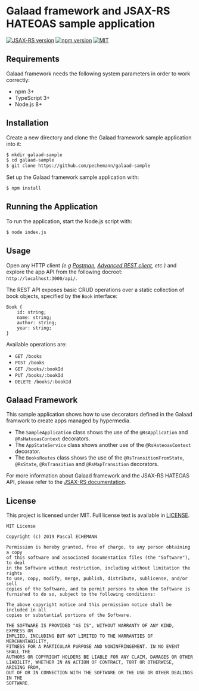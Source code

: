 # Galaad framework and JSAX-RS HATEOAS sample application

[![JSAX-RS version](https://img.shields.io/badge/JSAXRS-0.1.0-%239966FF.svg)](https://github.com/jsax-rs)
[![npm version](https://badge.fury.io/js/asteria-helios.svg)](https://www.npmjs.com/package/asteria-helios)
[![MIT](https://img.shields.io/github/license/mashape/apistatus.svg)](https://opensource.org/licenses/mit-license.php)

## Requirements

Galaad framework needs the following system parameters in order to work correctly:

- npm 3+
- TypeScript 3+
- Node.js 8+

## Installation

Create a new directory and clone the Galaad framework sample application into it:

```bash
$ mkdir galaad-sample
$ cd galaad-sample
$ git clone https://github.com/pechemann/galaad-sample
```

Set up the Galaad framework sample application with:

```bash
$ npm install
```

## Running the Application

To run the application, start the Node.js script with:

```bash
$ node index.js
```

## Usage

Open any HTTP client _(e.g [Postman](https://www.getpostman.com/), [Advanced REST client](https://chrome.google.com/webstore/detail/advanced-rest-client/hgmloofddffdnphfgcellkdfbfbjeloo), etc.)_ and explore the app API from the following docroot: `http://localhost:3000/api/`.

The REST API exposes basic CRUD operations over a static collection of book objects, specified by the `Book` interface:

```
Book {
    id: string;
    name: string;
    author: string;
    year: string;
}
```

Available operations are:

- `GET /books`
- `POST /books`
- `GET /books/:bookId`
- `PUT /books/:bookId`
- `DELETE /books/:bookId`

## Galaad Framework

This sample application shows how to use decorators defined in the Galaad framwork to create apps managed by hypermedia.

- The `SampleApplication` class shows the use of the `@RsApplication` and `@RsHateoasContext` decorators.
- The `AppStateService` class shows another use of the `@RsHateoasContext` decorator.
- The `BooksRoutes` class shows the use of the `@RsTransitionFromState`, `@RsState`, `@RsTransition` and `@RsMapTransition` decorators.

For more information about Galaad framework and the JSAX-RS HATEOAS API, please refer to the [JSAX-RS documentation](https://github.com/pechemann/jsax-rs/blob/master/docs/jasx-rs-reference/jsax-rs-reference.md).

## License
This project is licensed under MIT. Full license text is available in [LICENSE](LICENSE).

```
MIT License

Copyright (c) 2019 Pascal ECHEMANN

Permission is hereby granted, free of charge, to any person obtaining a copy
of this software and associated documentation files (the "Software"), to deal
in the Software without restriction, including without limitation the rights
to use, copy, modify, merge, publish, distribute, sublicense, and/or sell
copies of the Software, and to permit persons to whom the Software is
furnished to do so, subject to the following conditions:

The above copyright notice and this permission notice shall be included in all
copies or substantial portions of the Software.

THE SOFTWARE IS PROVIDED "AS IS", WITHOUT WARRANTY OF ANY KIND, EXPRESS OR
IMPLIED, INCLUDING BUT NOT LIMITED TO THE WARRANTIES OF MERCHANTABILITY,
FITNESS FOR A PARTICULAR PURPOSE AND NONINFRINGEMENT. IN NO EVENT SHALL THE
AUTHORS OR COPYRIGHT HOLDERS BE LIABLE FOR ANY CLAIM, DAMAGES OR OTHER
LIABILITY, WHETHER IN AN ACTION OF CONTRACT, TORT OR OTHERWISE, ARISING FROM,
OUT OF OR IN CONNECTION WITH THE SOFTWARE OR THE USE OR OTHER DEALINGS IN THE
SOFTWARE.
```
